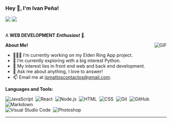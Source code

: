 <h3 title="hehehe"> Hey 👋, I'm Ivan Peña!</h3>
<a href="https://www.linkedin.com/in/iv%C3%A1n-ignacio-pe%C3%B1a-mattos-fullstack/"><img src="https://img.shields.io/badge/-Iv%C3%A1n%20Pe%C3%B1a-0077B5?style=flat&logo=Linkedin&logoColor=white"/></a>
<a href="mailto:ipmattoscontactos@gmail.com"><img src="https://img.shields.io/badge/-ipmattoscontactos@gmail.com-D14836?style=flat&logo=Gmail&logoColor=white"/></a>

<br />
<br />

A **WEB DEVELOPMENT** ***Enthusiast*** 🚀.
 

  <img align="right" alt="GIF" src="https://i.pinimg.com/originals/e4/26/70/e426702edf874b181aced1e2fa5c6cde.gif" />

**About Me!**

- 👨🏽‍💻 I’m currently working on my Elden Ring App project.
- 🌱 I’m currently exploring  with a big interest Python. 
- 🤔 My interest lies in front end web and back end development.
- 💬 Ask me about anything, I love to answer!
- 📫 Email me at [ipmattoscontactos@gmail.com](mailto:ipmattoscontactos@gmail.com).



**Languages and Tools:**  

![JavaScript](https://img.shields.io/badge/-JavaScript-05122A?style=flat&logo=javascript)&nbsp;
![React](https://img.shields.io/badge/-React-05122A?style=flat&logo=react)&nbsp;
![Node.js](https://img.shields.io/badge/-Node.js-05122A?style=flat&logo=node.js)&nbsp;
![HTML](https://img.shields.io/badge/-HTML-05122A?style=flat&logo=HTML5)&nbsp;
![CSS](https://img.shields.io/badge/-CSS-05122A?style=flat&logo=CSS3&logoColor=1572B6)&nbsp;
![Git](https://img.shields.io/badge/-Git-05122A?style=flat&logo=git)&nbsp;
![GitHub](https://img.shields.io/badge/-GitHub-05122A?style=flat&logo=github)&nbsp;
![Markdown](https://img.shields.io/badge/-Markdown-05122A?style=flat&logo=markdown)\
![Visual Studio Code](https://img.shields.io/badge/-Visual%20Studio%20Code-05122A?style=flat&logo=visual-studio-code&logoColor=007ACC)&nbsp;
![Photoshop](https://img.shields.io/badge/-Photoshop-05122A?style=flat&logo=adobe-photoshop)&nbsp;

----
